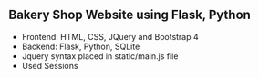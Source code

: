 ## Bakery Shop Website using Flask, Python
- Frontend: HTML, CSS, JQuery and Bootstrap 4
- Backend: Flask, Python, SQLite
- Jquery syntax placed in static/main.js file
- Used Sessions
